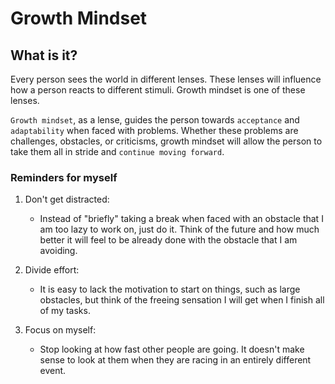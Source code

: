 # Growth Mindset

## What is it?

Every person sees the world in different lenses. These lenses will influence how a person reacts to different stimuli. Growth mindset is one of these lenses.

`Growth mindset`, as a lense, guides the person towards `acceptance` and `adaptability` when faced with problems. Whether these problems are challenges, obstacles, or criticisms, growth mindset will allow the person to take them all in stride and `continue moving forward`.

### Reminders for myself

1. Don't get distracted:

   - Instead of "briefly" taking a break when faced with an obstacle that I am too lazy to work on, just do it. Think of the future and how much better it will feel to be already done with the obstacle that I am avoiding.

2. Divide effort:

   - It is easy to lack the motivation to start on things, such as large obstacles, but think of the freeing sensation I will get when I finish all of my tasks.

3. Focus on myself:

   - Stop looking at how fast other people are going. It doesn't make sense to look at them when they are racing in an entirely different event.
